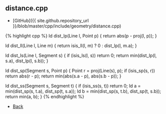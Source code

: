 ## distance.cpp

- [GitHub]({{ site.github.repository_url }}/blob/master/cpp/include/geometry/distance.cpp)

{% highlight cpp %}
ld dist_lp(Line l, Point p) {
  return abs(p - proj(l, p));
}

ld dist_ll(Line l, Line m) {
  return isis_ll(l, m) ? 0 : dist_lp(l, m.a);
}

ld dist_ls(Line l, Segment s) {
  if (isis_ls(l, s)) return 0;
  return min(dist_lp(l, s.a), dist_lp(l, s.b));
}

ld dist_sp(Segment s, Point p) {
  Point r = proj(Line(s), p);
  if (isis_sp(s, r)) return abs(r - p);
  return min(abs(s.a - p), abs(s.b - p));
}

ld dist_ss(Segment s, Segment t) {
  if (isis_ss(s, t)) return 0;
  ld a = min(dist_sp(s, t.a), dist_sp(t, s.a));
  ld b = min(dist_sp(s, t.b), dist_sp(t, s.b));
  return min(a, b);
}
{% endhighlight %}

- [Back](../../../..)

